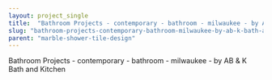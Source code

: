 ```yaml
---
layout: project_single
title:  "Bathroom Projects - contemporary - bathroom - milwaukee - by AB & K Bath and Kitchen"
slug: "bathroom-projects-contemporary-bathroom-milwaukee-by-ab-k-bath-and-kitchen"
parent: "marble-shower-tile-design"
---
```

Bathroom Projects - contemporary - bathroom - milwaukee - by AB & K Bath and Kitchen